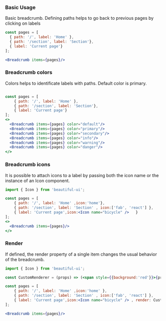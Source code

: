 ### Basic Usage

Basic breadcrumb. Defining paths helps to go back to previous pages by clicking on labels

```jsx
const pages = [
  { path: '/', label: 'Home' },
  { path: '/section', label: 'Section'},
  { label: 'Current page'}
];

<Breadcrumb items={pages}/>
```

### Breadcrumb colors
Colors helps to identificate labels with paths. Default color is primary.

```jsx

const pages = [
    { path: '/', label: 'Home' },
    { path: '/section', label: 'Section'},
    { label: 'Current page'}
];
<>
  <Breadcrumb items={pages} color="default"/>
  <Breadcrumb items={pages} color="primary"/>
  <Breadcrumb items={pages} color="secondary"/>
  <Breadcrumb items={pages} color="info"/>
  <Breadcrumb items={pages} color="warning"/>
  <Breadcrumb items={pages} color="danger"/>
</>
```

### Breadcrumb icons
It is possible to attach icons to a label by passing both the icon name or the instance of an Icon component.

```jsx
import { Icon } from 'beautiful-ui';

const pages = [
    { path: '/', label: 'Home' ,icon:'home'},
    { path: '/section', label: 'Section' , icon:['fab', 'react'] },
    { label: 'Current page',icon:<Icon name="bicycle" />   }
];
<>
  <Breadcrumb items={pages}/>
</>
```


### Render

If defined, the render property of a single item changes the usual behavior of the breadcrumb.

```jsx
import { Icon } from 'beautiful-ui';

const CustomRenderer = (props) => (<span style={{background:'red'}}>{props.label}</span>);

const pages = [
    { path: '/', label: 'Home' ,icon:'home' },
    { path: '/section', label: 'Section' , icon:['fab', 'react'] },
    { label: 'Current page',icon:<Icon name="bicycle" /> , render: CustomRenderer,  }
];

<Breadcrumb items={pages}/>
```
